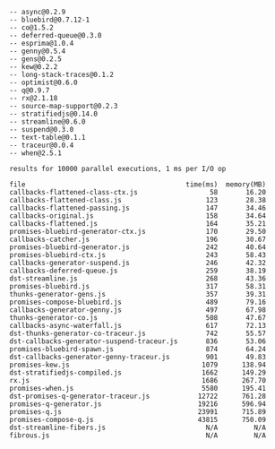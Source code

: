     -- async@0.2.9
    -- bluebird@0.7.12-1
    -- co@1.5.2
    -- deferred-queue@0.3.0
    -- esprima@1.0.4
    -- genny@0.5.4
    -- gens@0.2.5
    -- kew@0.2.2
    -- long-stack-traces@0.1.2
    -- optimist@0.6.0
    -- q@0.9.7
    -- rx@2.1.18
    -- source-map-support@0.2.3
    -- stratifiedjs@0.14.0
    -- streamline@0.6.0
    -- suspend@0.3.0
    -- text-table@0.1.1
    -- traceur@0.0.4
    -- when@2.5.1

    results for 10000 parallel executions, 1 ms per I/O op

    file                                        time(ms)  memory(MB)
    callbacks-flattened-class-ctx.js                  58       16.20
    callbacks-flattened-class.js                     123       28.38
    callbacks-flattened-passing.js                   147       34.46
    callbacks-original.js                            158       34.64
    callbacks-flattened.js                           164       35.21
    promises-bluebird-generator-ctx.js               170       29.50
    callbacks-catcher.js                             196       30.67
    promises-bluebird-generator.js                   242       40.64
    promises-bluebird-ctx.js                         243       58.43
    callbacks-generator-suspend.js                   246       42.32
    callbacks-deferred-queue.js                      259       38.19
    dst-streamline.js                                268       43.36
    promises-bluebird.js                             317       58.31
    thunks-generator-gens.js                         357       39.31
    promises-compose-bluebird.js                     489       79.16
    callbacks-generator-genny.js                     497       67.98
    thunks-generator-co.js                           508       47.67
    callbacks-async-waterfall.js                     617       72.13
    dst-thunks-generator-co-traceur.js               742       55.57
    dst-callbacks-generator-suspend-traceur.js       836       53.06
    promises-bluebird-spawn.js                       874       64.24
    dst-callbacks-generator-genny-traceur.js         901       49.83
    promises-kew.js                                 1079      138.94
    dst-stratifiedjs-compiled.js                    1662      149.29
    rx.js                                           1686      267.70
    promises-when.js                                5580      195.41
    dst-promises-q-generator-traceur.js            12722      761.28
    promises-q-generator.js                        19216      596.94
    promises-q.js                                  23991      715.89
    promises-compose-q.js                          43815      750.09
    dst-streamline-fibers.js                         N/A         N/A
    fibrous.js                                       N/A         N/A

